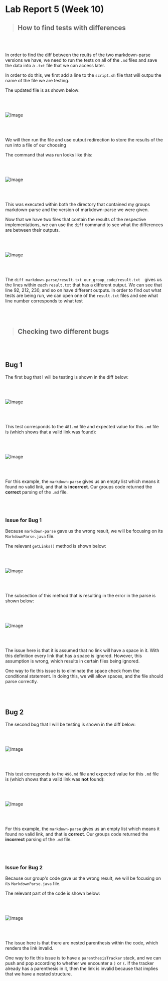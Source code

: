 # Lab Report 5 (Week 10)



> ## **How to find tests with differences**

<br/>
<br/>

In order to find the diff between the reults of the two markdown-parse versions we have, we need to run the tests on all of the `.md` files and save the data into a `.txt` file that we can access later.

In order to do this, we first add a line to the `script.sh` file that will outpu the name of the file we are testing. 

The updated file is as shown below:

<br/>
<br/>

![Image](Lab_Report_5/scriptSH.png)

<br/>
<br/>



We will then run the file and use output redirection to store the results of the run into a file of our choosing

The command that was run looks like this:

<br/>
<br/>

![Image](Lab_Report_5/bashRun.png)

<br/>
<br/>


This was executed within both the directory that contained my groups markdown-parse and the version of markdown-parse we were given.

Now that we have two files that contain the results of the respective implementations, we can use the `diff` command to see what the differences are between their outputs.

<br/>
<br/>

![Image](Lab_Report_5/diff.png)

<br/>
<br/>


The `diff markdown-parse/result.txt our_group_code/result.txt  `gives us the lines within each `result.txt` that has a different output. We can see that line 92, 212, 230, and so on have different outputs. In order to find out what tests are being run, we can open one of the `result.txt` files and see what line number corresponds to what test


<br/>
<br/>

> ## **Checking two different bugs**

<br/>
<br/>

## **Bug 1**

The first bug that I will be testing is shown in the diff below:

<br/>
<br/>

![Image](Lab_Report_5/diff_bug1.png)

<br/>
<br/>

This test corresponds to the `481.md` file and expected value for this `.md` file is (which shows that a valid link was found):

<br/>
<br/>

![Image](Lab_Report_5/bug1.png)

<br/>
<br/>


For this example, the `markdown-parse` gives us an empty list which means it found no valid link, and that is **incorrect**. Our groups code returned the **correct** parsing of the `.md` file.

<br/>
<br/>

### **Issue for Bug 1**

Because `markdown-parse` gave us the wrong result, we will be focusing on its `MarkdownParse.java` file.

The relevant `getLinks()` method is shown below:

<br/>
<br/>

![Image](Lab_Report_5/bug_1_ss_1.png)

<br/>
<br/>

The subsection of this method that is resulting in the error in the parse is shown below:

<br/>
<br/>

![Image](Lab_Report_5/bug_1_ss_2.png)

<br/>
<br/>

The issue here is that it is assumed that no link will have a space in it. With this definition every link that has a space is ignored. However, this assumption is wrong, which results in certain files being ignored.

One way to fix this issue is to eliminate the space check from the conditional statement. In doing this, we will allow spaces, and the file should parse correctly.





<br/>
<br/>

## **Bug 2**

The second bug that I will be testing is shown in the diff below:

<br/>
<br/>

![Image](Lab_Report_5/diff_bug2.png)

<br/>
<br/>

This test corresponds to the `496.md` file and expected value for this `.md` file is (which shows that a valid link was **not** found):

<br/>
<br/>

![Image](Lab_Report_5/bug2.png)

<br/>
<br/>


For this example, the `markdown-parse` gives us an empty list which means it found no valid link, and that is **correct**. Our groups code returned the **incorrect** parsing of the `.md` file.

<br/>
<br/>

### **Issue for Bug 2**

Because our group's code gave us the wrong result, we will be focusing on its `MarkdownParse.java` file.

The relevant part of the code is shown below:

<br/>
<br/>

![Image](Lab_Report_5/bug_2_ss_1.png)

<br/>
<br/>

The issue here is that there are nested parenthesis within the code, which renders the link invalid.

One way to fix this issue is to have a `parenthesisTracker` stack, and we can push and pop according to whether we encounter a `)` or `(`. If the tracker already has a parenthesis in it, then the link is invalid because that implies that we have a nested structure.